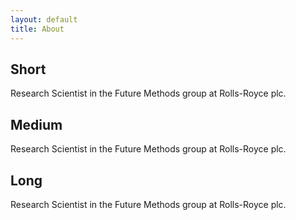 ```yaml
---
layout: default
title: About
---
```


## Short

Research Scientist in the Future Methods group at Rolls-Royce plc.

## Medium

Research Scientist in the Future Methods group at Rolls-Royce plc.

## Long

Research Scientist in the Future Methods group at Rolls-Royce plc.